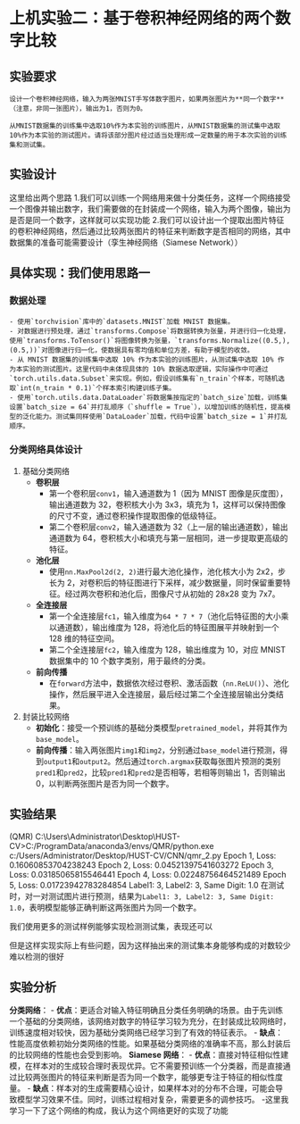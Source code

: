 # 上机实验二：基于卷积神经网络的两个数字比较

## 实验要求

	设计一个卷积神经网络，输入为两张MNIST手写体数字图片，如果两张图片为**同一个数字**（注意，非同一张图片），输出为1，否则为0。
	
	从MNIST数据集的训练集中选取10%作为本实验的训练图片，从MNIST数据集的测试集中选取10%作为本实验的测试图片。请将该部分图片经过适当处理形成一定数量的用于本次实验的训练集和测试集。

## 实验设计

这里给出两个思路
	1.我们可以训练一个网络用来做十分类任务，这样一个网络接受一个图像并输出数字，我们需要做的在封装成一个网络，输入为两个图像，输出为是否是同一个数字，这样就可以实现功能
	2.我们可以设计出一个提取出图片特征的卷积神经网络，然后通过比较两张图片的特征来判断数字是否相同的网络，其中数据集的准备可能需要设计（孪生神经网络（Siamese Network））

## 具体实现：我们使用思路一

### 数据处理

	- 使用`torchvision`库中的`datasets.MNIST`加载 MNIST 数据集。
	- 对数据进行预处理，通过`transforms.Compose`将数据转换为张量，并进行归一化处理，使用`transforms.ToTensor()`将图像转换为张量，`transforms.Normalize((0.5,), (0.5,))`对图像进行归一化，使数据具有零均值和单位方差，有助于模型的收敛。
	- 从 MNIST 数据集的训练集中选取 10% 作为本实验的训练图片，从测试集中选取 10% 作为本实验的测试图片。这里代码中未体现具体的 10% 数据选取逻辑，实际操作中可通过`torch.utils.data.Subset`来实现。例如，假设训练集有`n_train`个样本，可随机选取`int(n_train * 0.1)`个样本索引构建训练子集。
	- 使用`torch.utils.data.DataLoader`将数据集按指定的`batch_size`加载，训练集设置`batch_size = 64`并打乱顺序（`shuffle = True`），以增加训练的随机性，提高模型的泛化能力。测试集同样使用`DataLoader`加载，代码中设置`batch_size = 1`并打乱顺序。

### 分类网络具体设计
1. 基础分类网络
    - **卷积层**
        - 第一个卷积层`conv1`，输入通道数为 1（因为 MNIST 图像是灰度图），输出通道数为 32，卷积核大小为 3x3，填充为 1，这样可以保持图像的尺寸不变，通过卷积操作提取图像的低级特征。
        - 第二个卷积层`conv2`，输入通道数为 32（上一层的输出通道数），输出通道数为 64，卷积核大小和填充与第一层相同，进一步提取更高级的特征。
    - **池化层**
	    - 使用`nn.MaxPool2d(2, 2)`进行最大池化操作，池化核大小为 2x2，步长为 2，对卷积后的特征图进行下采样，减少数据量，同时保留重要特征。经过两次卷积和池化后，图像尺寸从初始的 28x28 变为 7x7。
    - **全连接层**
        - 第一个全连接层`fc1`，输入维度为`64 * 7 * 7`（池化后特征图的大小乘以通道数），输出维度为 128，将池化后的特征图展平并映射到一个 128 维的特征空间。
        - 第二个全连接层`fc2`，输入维度为 128，输出维度为 10，对应 MNIST 数据集中的 10 个数字类别，用于最终的分类。
    - **前向传播**
	    - 在`forward`方法中，数据依次经过卷积、激活函数（`nn.ReLU()`）、池化操作，然后展平进入全连接层，最后经过第二个全连接层输出分类结果。
1. 封装比较网络
    - **初始化**：接受一个预训练的基础分类模型`pretrained_model`，并将其作为`base_model`。
    - **前向传播**：输入两张图片`img1`和`img2`，分别通过`base_model`进行预测，得到`output1`和`output2`。然后通过`torch.argmax`获取每张图片预测的类别`pred1`和`pred2`，比较`pred1`和`pred2`是否相等，若相等则输出 1，否则输出 0，以判断两张图片是否为同一个数字。


## 实验结果
(QMR) C:\Users\Administrator\Desktop\HUST-CV>C:/ProgramData/anaconda3/envs/QMR/python.exe c:/Users/Administrator/Desktop/HUST-CV/CNN/qmr_2.py
Epoch 1, Loss: 0.16060853704238243
Epoch 2, Loss: 0.04521397541603272
Epoch 3, Loss: 0.03185065815546441
Epoch 4, Loss: 0.02248756464521489
Epoch 5, Loss: 0.01723942783284854
Label1: 3, Label2: 3, Same Digit: 1.0
在测试时，对一对测试图片进行预测，结果为`Label1: 3, Label2: 3, Same Digit: 1.0`，表明模型能够正确判断这两张图片为同一个数字。

我们使用更多的测试样例能够实现检测测试集，表现还可以

但是这样实现实际上有些问题，因为这样抽出来的测试集本身能够构成的对数较少难以检测的很好

## 实验分析

**分类网络**：
    - **优点**：更适合对输入特征明确且分类任务明确的场景。由于先训练一个基础的分类网络，该网络对数字的特征学习较为充分，在封装成比较网络时，训练速度相对较快，因为基础分类网络已经学习到了有效的特征表示。
    - **缺点**：性能高度依赖初始分类网络的性能。如果基础分类网络的准确率不高，那么封装后的比较网络的性能也会受到影响。
**Siamese 网络**：
    - **优点**：直接对特征相似性建模，在样本对的生成较合理时表现优异。它不需要预训练一个分类器，而是直接通过比较两张图片的特征来判断是否为同一个数字，能够更专注于特征的相似性度量。
    - **缺点**：样本对的生成需要精心设计，如果样本对的分布不合理，可能会导致模型学习效果不佳。同时，训练过程相对复杂，需要更多的调参技巧。
    -这里我学习一下了这个网络的构成，我认为这个网络更好的实现了功能